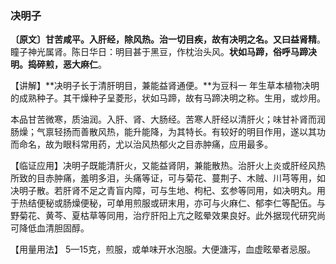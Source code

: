 ###    决明子   

**〔原文〕甘苦咸平。入肝经，除风热。治一切目疾，故有决明之名。又曰益肾精**。瞳子神光属肾。陈日华日：明目甚于黑豆，作枕治头风。**状如马蹄，俗呼马蹄决明。捣碎煎，恶大麻仁**。

【讲解】**决明子长于清肝明目，兼能益肾通便。**为豆科一 年生草本植物决明的成熟种子。其干燥种子呈菱形，状如马蹄，故有马蹄决明之称。生用，或炒用。

本品甘苦微寒，质油润。入肝、肾、大肠经。苦寒人肝经以清肝火；味甘补肾而润肠燥；气禀轻扬而善散风热，能升能降，为其特长。有较好的明目作用，遂以其功而命名，故为眼科常用药，尤以治风热郁火之目赤肿痛，应用最多。

【临证应用】决明子既能清肝火，又能益肾阴，兼能散热。治肝火上炎或肝经风热所致的目赤肿痛，羞明多泪，头痛等证，可与菊花、蔓荆子、木贼、川芎等用，如决明子散。若肝肾不足之青盲内障，可与生地、枸杞、玄参等同用，如决明丸。用于热结便秘或肠燥便秘，可单用煎服或研末用，亦可与火麻仁、郁李仁等配伍。与野菊花、黄芩、夏枯草等同用，治疗肝阳上亢之眩晕效果良好。此外据现代研究尚可降低血清胆固醇。 

【用量用法】   5—15克，煎服，或单味开水泡服。大便溏泻，血虚眩晕者忌服。   
